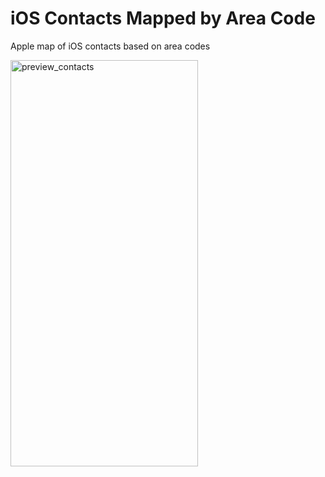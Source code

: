 # iOS Contacts Mapped by Area Code
Apple map of iOS contacts based on area codes

<img src="https://github.com/user-attachments/assets/880c011c-ef8a-4525-8b68-f67c6748a14a" alt="preview_contacts" width="300" height="650"/>
